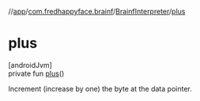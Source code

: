 //[app](../../../index.md)/[com.fredhappyface.brainf](../index.md)/[BrainfInterpreter](index.md)/[plus](plus.md)

# plus

[androidJvm]\
private fun [plus](plus.md)()

Increment (increase by one) the byte at the data pointer.
